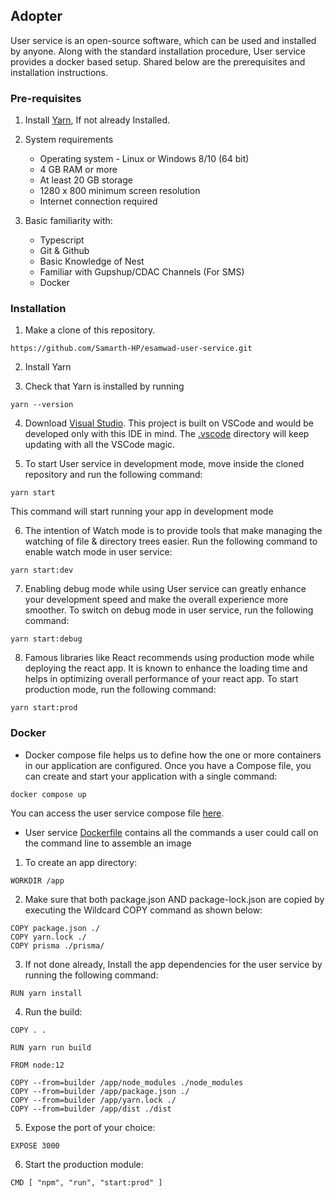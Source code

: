 ## Adopter

User service is an open-source software, which can be used and installed by anyone. Along with the standard installation procedure, User service provides a docker based setup. Shared below are the prerequisites and installation instructions.

### Pre-requisites

1. Install [Yarn](https://classic.yarnpkg.com/lang/en/docs/install/#windows-stable), If not already Installed.
2. System requirements
     - Operating system - Linux or Windows 8/10 (64 bit)
     - 4 GB RAM or more
     - At least 20 GB storage
     - 1280 x 800 minimum screen resolution
     - Internet connection required

3. Basic familiarity with:
     - Typescript
     - Git & Github
     - Basic Knowledge of Nest
     - Familiar with Gupshup/CDAC Channels (For SMS)
     - Docker

### Installation

1. Make a clone of this repository.

```shell
https://github.com/Samarth-HP/esamwad-user-service.git
```
2. Install Yarn

3. Check that Yarn is installed by running

```shell
yarn --version
```
4. Download [Visual Studio](https://code.visualstudio.com/download). This project is built on VSCode and would be developed only with this IDE in mind. The [.vscode](https://github.com/Samarth-HP/esamwad-user-service/blob/master/.vscode) directory will keep updating with all the VSCode magic.

5. To start User service in development mode, move inside the cloned repository and run the following command:

```shell
yarn start
```
This command will start running your app in development mode

6. The intention of Watch mode is to provide tools that make managing the watching of file & directory trees easier. Run the following command to enable watch mode in user service:

```shell
yarn start:dev
```
7. Enabling debug mode while using User service can greatly enhance your development speed and make the overall experience more smoother. To switch on debug mode in user service, run the following command:

```shell
yarn start:debug
```
8. Famous libraries like React recommends using production mode while deploying the react app. It is known to enhance the loading time and helps in optimizing overall performance of your react app. To start production mode, run the following command:

```shell
yarn start:prod
```

### Docker

- Docker compose file helps us to define how the one or more containers in our application are configured. Once you have a Compose file, you can create and start your application with a single command:

```shell
docker compose up
```

You can access the user service compose file [here](/docker-compose.yml).

- User service [Dockerfile](/Dockerfile) contains all the commands a user could call on the command line to assemble an image

1. To create an app directory:

```shell
WORKDIR /app
```

2. Make sure that both package.json AND package-lock.json are copied by executing the Wildcard COPY command as shown below:

```shell
COPY package.json ./
COPY yarn.lock ./
COPY prisma ./prisma/
```

3. If not done already, Install the app dependencies for the user service by running the following command:

```shell
RUN yarn install
```

4. Run the build:

```shell
COPY . .

RUN yarn run build

FROM node:12

COPY --from=builder /app/node_modules ./node_modules
COPY --from=builder /app/package.json ./
COPY --from=builder /app/yarn.lock ./
COPY --from=builder /app/dist ./dist
```

5. Expose the port of your choice:

```shell
EXPOSE 3000
```

6. Start the production module:

```shell
CMD [ "npm", "run", "start:prod" ]
```


